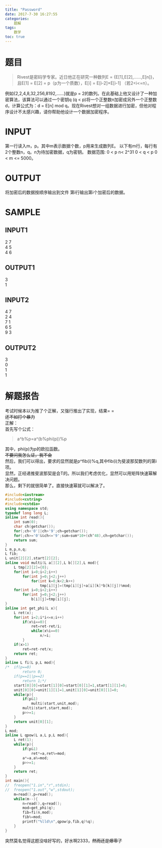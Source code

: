 ```yaml
---
title: "Password"
date: 2017-7-30 16:27:55
categories:
	题解
tags:
	数学
toc: true
---
```

# 题目
>Rivest是密码学专家。近日他正在研究一种数列E = {E[1],E[2],……,E[n]}，且E[1] = E[2] = p（p为一个质数），E[i] = E[i-2]×E[i-1] （若2<i<=n）。

<!--more-->
例如{2,2,4,8,32,256,8192,……}就是p = 2的数列。在此基础上他又设计了一种加密算法，该算法可以通过一个密钥q (q < p)将一个正整数n加密成另外一个正整数d，计算公式为：d = E[n] mod q。现在Rivest想对一组数据进行加密，但他对程序设计不太感兴趣，请你帮助他设计一个数据加密程序。
# INPUT
第一行读入m，p。其中m表示数据个数，p用来生成数列E。 以下有m行，每行有2个整数n，q。n为待加密数据，q为密钥。 数据范围: 0 < p n< 2^31 0 < q < p 0 < m <= 5000。
# OUTPUT
将加密后的数据按顺序输出到文件 第i行输出第i个加密后的数据。
# SAMPLE
## INPUT1
2 7   
4 5   
4 6 
## OUTPUT1
3  
1  
## INPUT2
4 7  
2 4  
7 1  
6 5  
9 3  
## OUTPUT2
3  
0  
1  
1
# 解题报告
考试时候本以为推了个正解，又强行推出了实现，结果= =  
~~还不如打个暴力~~  
正解：  
首先写个公式：  
>a^b%p=a^(b%phi(p))%p

其中，phi(p)为p的欧拉函数。  
~~不要问我怎么证，我不会~~  
然后，我们可以得出，要求的显然就是p^fib(i)%q,其中fib(i)为斐波那契数列的第i项。  
显然，正经递推斐波那契是会T的。所以我们考虑优化，显然可以用矩阵快速幂解决问题。  
那么，剩下的就很简单了。直接快速幂就可以解决了。
```c++
#include<iostream>
#include<cstring>
#include<cstdio>
using namespace std;
typedef long long L;
inline int read(){
    int sum(0);
    char ch(getchar());
    for(;ch<'0'||ch>'9';ch=getchar());
    for(;ch>='0'&&ch<='9';sum=sum*10+(ch^48),ch=getchar());
    return sum;
}
L m,p,n,q;
L fib;
L unit[2][2],start[2][2];
inline void multi(L a[][2],L b[][2],L mod){
    L tmp[2][2]={0};
    for(int i=0;i<2;i++)
        for(int j=0;j<2;j++)
            for(int k=0;k<2;k++)
                tmp[i][j]=(tmp[i][j]+a[i][k]*b[k][j])%mod;
    for(int i=0;i<2;i++)
        for(int j=0;j<2;j++)
            b[i][j]=tmp[i][j];
}
inline int get_phi(L x){
    L ret(x);
    for(int i=2;i*i<=x;i++)
        if(x%i==0){
            ret=ret-ret/i;
            while(x%i==0)
                x/=i;
        }
    if(x>1)
        ret=ret-ret/x;
    return ret;
}
inline L fi(L p,L mod){
/*  if(p==0)
        return 0;
    if(p==1||p==2)
        return 1;*/
    start[0][0]=start[1][0]=start[0][1]=1,start[1][1]=0;
    unit[0][0]=unit[1][1]=1,unit[1][0]=unit[0][1]=0;
    while(p){
        if(p&1)
            multi(start,unit,mod);
        multi(start,start,mod);
        p>>=1;
    }
    return unit[0][1];
}
L mod;
inline L qpow(L a,L p,L mod){
    L ret(1);
    while(p){
        if(p&1)
            ret*=a,ret%=mod;
        a*=a,a%=mod;
        p>>=1;
    }
    return ret;
}
int main(){
//  freopen("1.in","r",stdin);
//  freopen("1.out","w",stdout);
    m=read(),p=read();
    while(m--){
        n=read(),q=read();
        mod=get_phi(q);
        fib=fi(n,mod);
        fib%=mod;
        printf("%lld\n",qpow(p,fib,q)%q);
    }
}
```
突然莫名觉得这题没啥好写的，好水啊2333，~~然而还是爆零了~~